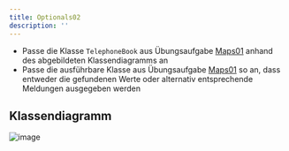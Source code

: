 ```yaml
---
title: Optionals02
description: ''
---
```


- Passe die Klasse `TelephoneBook` aus Übungsaufgabe [Maps01](../maps/maps01) anhand des abgebildeten Klassendiagramms an
- Passe die ausführbare Klasse aus Übungsaufgabe [Maps01](../maps/maps01) so an, dass entweder die gefundenen Werte oder alternativ entsprechende Meldungen ausgegeben werden

## Klassendiagramm
![image](https://user-images.githubusercontent.com/47243617/235863753-ea1883a0-723a-4772-ad5f-7e7520298881.png)
